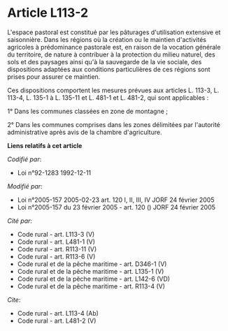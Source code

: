 # Article L113-2

L'espace pastoral est constitué par les pâturages d'utilisation extensive et saisonnière. Dans les régions où la création ou
le maintien d'activités agricoles à prédominance pastorale est, en raison de la vocation générale du territoire, de nature à
contribuer à la protection du milieu naturel, des sols et des paysages ainsi qu'à la sauvegarde de la vie sociale, des
dispositions adaptées aux conditions particulières de ces régions sont prises pour assurer ce maintien. 

Ces dispositions comportent les mesures prévues aux articles L. 113-3, L. 113-4, L. 135-1 à L. 135-11 et L. 481-1 et L.
481-2, qui sont applicables : 

1° Dans les communes classées en zone de montagne ; 

2° Dans les communes comprises dans les zones délimitées par l'autorité administrative après avis de la chambre
d'agriculture.

**Liens relatifs à cet article**

_Codifié par_:

  - Loi n°92-1283 1992-12-11

_Modifié par_:

  - Loi n°2005-157 2005-02-23 art. 120 I, II, III, IV JORF 24 février 2005
  - Loi n°2005-157 du 23 février 2005 - art. 120 () JORF 24 février 2005

_Cité par_:

  - Code rural - art. L113-3 (V)
  - Code rural - art. L481-1 (V)
  - Code rural - art. R113-11 (V)
  - Code rural - art. R113-6 (V)
  - Code rural et de la pêche maritime - art. D346-1 (V)
  - Code rural et de la pêche maritime - art. L135-1 (V)
  - Code rural et de la pêche maritime - art. L142-6 (VD)
  - Code rural et de la pêche maritime - art. R113-4 (V)

_Cite_:

  - Code rural - art. L113-4 (Ab)
  - Code rural - art. L481-2 (V)
